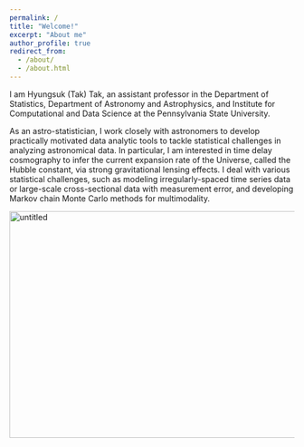 ```yaml
---
permalink: /
title: "Welcome!"
excerpt: "About me"
author_profile: true
redirect_from: 
  - /about/
  - /about.html
---
```


I am Hyungsuk (Tak) Tak, an assistant professor in the Department of Statistics, Department of Astronomy and Astrophysics, and Institute for Computational and Data Science at the Pennsylvania State University. 

As an astro-statistician, I work closely with astronomers to develop practically motivated data analytic tools to tackle statistical challenges in analyzing astronomical data. In particular, I am interested in time delay cosmography to infer the current expansion rate of the Universe, called the Hubble constant, via strong gravitational lensing effects. I deal with various statistical challenges, such as modeling irregularly-spaced time series data or large-scale cross-sectional data with measurement error, and developing Markov chain Monte Carlo methods for multimodality. 

<img src="https://hyungsuktak.github.io/images/overview.jpg" width='600' height='400' alt="untitled" class="inline"/>

